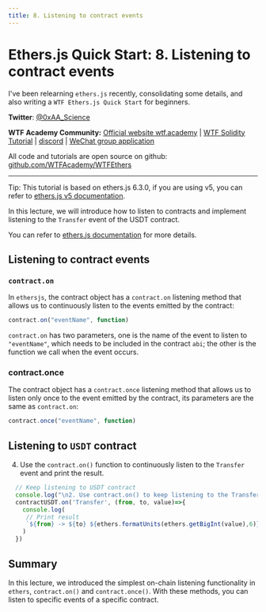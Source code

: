 ```yaml
---
title: 8. Listening to contract events
---
```


# Ethers.js Quick Start: 8. Listening to contract events

I've been relearning `ethers.js` recently, consolidating some details, and also writing a `WTF Ethers.js Quick Start` for beginners.

**Twitter**: [@0xAA_Science](https://twitter.com/0xAA_Science)

**WTF Academy Community:** [Official website wtf.academy](https://wtf.academy) | [WTF Solidity Tutorial](https://github.com/AmazingAng/WTF-Solidity) | [discord](https://discord.gg/5akcruXrsk) | [WeChat group application](https://docs.google.com/forms/d/e/1FAIpQLSe4KGT8Sh6sJ7hedQRuIYirOoZK_85miz3dw7vA1-YjodgJ-A/viewform?usp=sf_link)

All code and tutorials are open source on github: [github.com/WTFAcademy/WTFEthers](https://github.com/WTFAcademy/WTF-Ethers)

-----

Tip: This tutorial is based on ethers.js 6.3.0, if you are using v5, you can refer to [ethers.js v5 documentation](https://docs.ethers.io/v5/).

In this lecture, we will introduce how to listen to contracts and implement listening to the `Transfer` event of the USDT contract.

You can refer to [ethers.js documentation](https://docs.ethers.org/v6/api/contract/#ContractEvent) for more details.

## Listening to contract events

### `contract.on`
In `ethersjs`, the contract object has a `contract.on` listening method that allows us to continuously listen to the events emitted by the contract:

```js
contract.on("eventName", function)
```
`contract.on` has two parameters, one is the name of the event to listen to `"eventName"`, which needs to be included in the contract `abi`; the other is the function we call when the event occurs.

### contract.once

The contract object has a `contract.once` listening method that allows us to listen only once to the event emitted by the contract, its parameters are the same as `contract.on`:

```js
contract.once("eventName", function)
```

## Listening to `USDT` contract

4. Use the `contract.on()` function to continuously listen to the `Transfer` event and print the result.
  ```js
    // Keep listening to USDT contract
    console.log("\n2. Use contract.on() to keep listening to the Transfer event");
    contractUSDT.on('Transfer', (from, to, value)=>{
      console.log(
       // Print result
       `${from} -> ${to} ${ethers.formatUnits(ethers.getBigInt(value),6)}`
      )
    })
  ```
## Summary
In this lecture, we introduced the simplest on-chain listening functionality in `ethers`, `contract.on()` and `contract.once()`. With these methods, you can listen to specific events of a specific contract.
